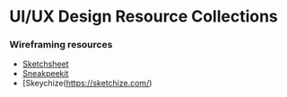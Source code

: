 # UI/UX Design Resource Collections

### Wireframing resources
- [Sketchsheet](https://sketchsheets.com/)
- [Sneakpeekit](https://sneakpeekit.com/)
- [Skeychize(https://sketchize.com/)
